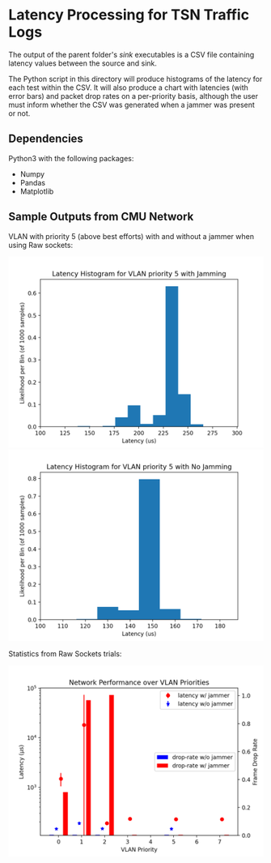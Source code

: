 
# Latency Processing for TSN Traffic Logs

The output of the parent folder's *sink* executables is a CSV file containing latency values between the source and sink.

The Python script in this directory will produce histograms of the latency for each test within the CSV. It will also produce a chart with latencies (with error bars) and packet drop rates on a per-priority basis, although the user must inform whether the CSV was generated when a jammer was present or not.

## Dependencies

Python3 with the following packages:

* Numpy
* Pandas
* Matplotlib


## Sample Outputs from CMU Network

VLAN with priority 5 (above best efforts) with and without a jammer when using Raw sockets:

![jamming](eth/vlan5_jamming.png)
![no_jamming](eth/vlan5_nojam.png)

Statistics from Raw Sockets trials:

![stats_eth](eth/latency_stats.png)
